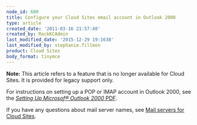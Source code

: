 ```yaml
---
node_id: 600
title: Configure your Cloud Sites email account in Outlook 2000
type: article
created_date: '2011-03-16 21:57:40'
created_by: RackKCAdmin
last_modified_date: '2015-12-29 19:1638'
last_modified_by: stephanie.fillmon
product: Cloud Sites
body_format: tinymce
---
```


**Note:** This article refers to a feature that is no longer available
for Cloud Sites. It is provided for legacy support only.

For instructions on setting up a POP or IMAP account in Outlook 2000,
see the [*Setting Up Microsof&reg; Outlook 2000*
PDF](http://cdn.cloudfiles.rackspacecloud.com/c62652/Outlook-2000.pdf "http://cdn.cloudfiles.rackspacecloud.com/c62652/Outlook-2000.pdf").

If you have any questions about mail server names, see [Mail servers for
Cloud
Sites](http://www.rackspace.com/knowledge_center/article/mail-servers-for-cloud-sites).

